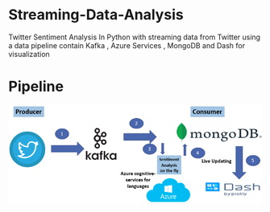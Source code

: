 # Streaming-Data-Analysis
Twitter Sentiment Analysis In Python with streaming data from Twitter using a data pipeline contain Kafka , Azure Services , MongoDB and Dash for visualization
# Pipeline
![pipeline](https://raw.githubusercontent.com/hbfawaz112/Streaming-Data-Analysis/main/twitter_pipline.PNG?token=GHSAT0AAAAAABRF6C5MBEZI7ZSWHKTV4GLKYSPBMNQ)
